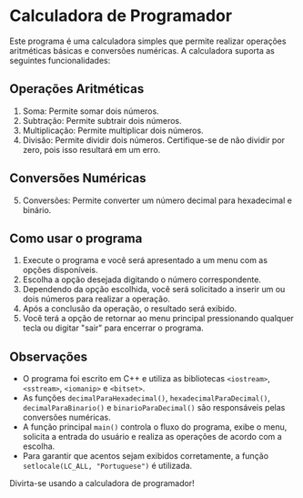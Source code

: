 # Calculadora de Programador

Este programa é uma calculadora simples que permite realizar operações aritméticas básicas e conversões numéricas. A calculadora suporta as seguintes funcionalidades:

## Operações Aritméticas

1. Soma: Permite somar dois números.
2. Subtração: Permite subtrair dois números.
3. Multiplicação: Permite multiplicar dois números.
4. Divisão: Permite dividir dois números. Certifique-se de não dividir por zero, pois isso resultará em um erro.

## Conversões Numéricas

5. Conversões: Permite converter um número decimal para hexadecimal e binário.

## Como usar o programa

1. Execute o programa e você será apresentado a um menu com as opções disponíveis.
2. Escolha a opção desejada digitando o número correspondente.
3. Dependendo da opção escolhida, você será solicitado a inserir um ou dois números para realizar a operação.
4. Após a conclusão da operação, o resultado será exibido.
5. Você terá a opção de retornar ao menu principal pressionando qualquer tecla ou digitar "sair" para encerrar o programa.

## Observações

- O programa foi escrito em C++ e utiliza as bibliotecas `<iostream>`, `<sstream>`, `<iomanip>` e `<bitset>`.
- As funções `decimalParaHexadecimal()`, `hexadecimalParaDecimal()`, `decimalParaBinario()` e `binarioParaDecimal()` são responsáveis pelas conversões numéricas.
- A função principal `main()` controla o fluxo do programa, exibe o menu, solicita a entrada do usuário e realiza as operações de acordo com a escolha.
- Para garantir que acentos sejam exibidos corretamente, a função `setlocale(LC_ALL, "Portuguese")` é utilizada.

Divirta-se usando a calculadora de programador!
